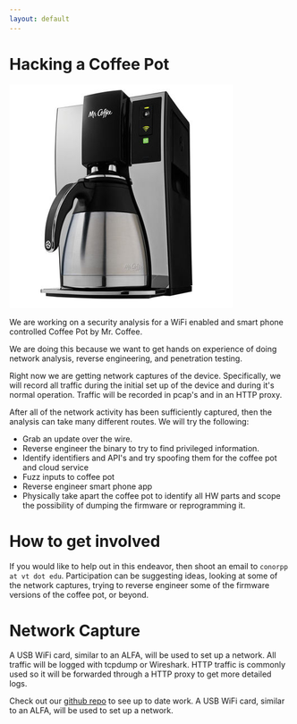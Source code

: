 ```yaml
---
layout: default
---
```



Hacking a Coffee Pot
====================

![Coffee pot](/images/coffeepot/coffeepot.jpg)

We are working on a security analysis for a WiFi enabled
and smart phone controlled Coffee Pot by Mr. Coffee.

We are doing this because we want to get hands on experience
of doing network analysis, reverse engineering, and penetration testing.

Right now we are getting network captures of the device. Specifically,
we will record all traffic during the initial set up of the device and
during it's normal operation.  Traffic will be recorded in pcap's and in
an HTTP proxy.

After all of the network activity has been sufficiently captured, then
the analysis can take many different routes.  We will try the following:

* Grab an update over the wire.
* Reverse engineer the binary to try to find privileged information.
* Identify identifiers and API's and try spoofing them for the coffee pot and cloud service
* Fuzz inputs to coffee pot
* Reverse engineer smart phone app
* Physically take apart the coffee pot to identify all HW parts and scope the possibility of dumping the firmware or reprogramming it.

How to get involved
===================
If you would like to help out in this endeavor, then shoot an email to `conorpp at vt dot edu`.
Participation can be suggesting ideas, looking at some of the network captures, trying to reverse
engineer some of the firmware versions of the coffee pot, or beyond.

Network Capture
===============

A USB WiFi card, similar to an ALFA, will be used to set up a network.  All traffic will be
logged with tcpdump or Wireshark.  HTTP traffic is commonly used so it will be forwarded through
a HTTP proxy to get more detailed logs.


Check out our [github repo](https://github.com/vtcsec/coffeepot) to see up to date work.
A USB WiFi card, similar to an ALFA, will be used to set up a network.
